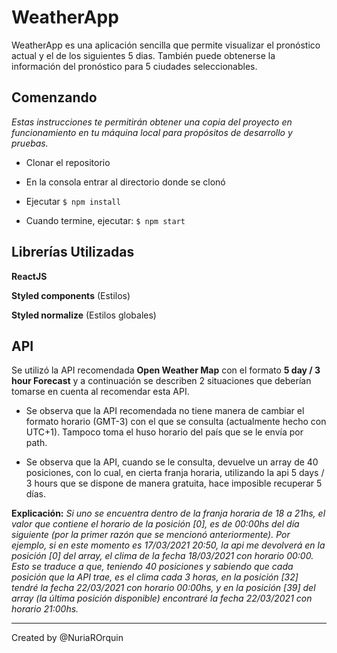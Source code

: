 # WeatherApp

WeatherApp es una aplicación sencilla que permite visualizar el pronóstico actual y el de los siguientes 5 dias. También puede obtenerse la información del pronóstico para 5 ciudades seleccionables. 

## Comenzando

*Estas instrucciones te permitirán obtener una copia del proyecto en funcionamiento en tu máquina local para propósitos de desarrollo y pruebas.*

- Clonar el repositorio

- En la consola entrar al directorio donde se clonó

- Ejecutar `$ npm install `

- Cuando termine, ejecutar: `$ npm start `

## Librerías Utilizadas

**ReactJS**

**Styled components** (Estilos)

**Styled normalize** (Estilos globales)

## API 

Se utilizó la API recomendada **Open Weather Map** con el formato **5 day / 3 hour Forecast** y a continuación se describen 2 situaciones que deberían tomarse en cuenta al recomendar esta API.

- Se observa que la API recomendada no tiene manera de cambiar el formato horario (GMT-3) con el que se consulta (actualmente hecho con UTC+1). Tampoco toma el huso horario del país que se le envía por path.

- Se observa que la API, cuando se le consulta, devuelve un array de 40 posiciones, con lo cual, en cierta franja horaria, utilizando la api 5 days / 3 hours que se dispone de manera gratuita, hace imposible recuperar 5 días.

**Explicación:** *Si uno se encuentra dentro de la franja horaria de 18 a 21hs, el valor que contiene el horario de la posición [0], es de 00:00hs del día siguiente (por la primer razón que se mencionó anteriormente). Por ejemplo, si en este momento es 17/03/2021 20:50, la api me devolverá en la posición [0] del array, el clima de la fecha 18/03/2021 con horario 00:00.
Esto se traduce a que, teniendo 40 posiciones y sabiendo que cada posición que la API trae, es el clima cada 3 horas, en la posición [32] tendré la fecha 22/03/2021 con horario 00:00hs, y en la posición [39] del array (la última posición disponible) encontraré la fecha 22/03/2021 con horario 21:00hs.*

----

Created by @NuriaROrquin